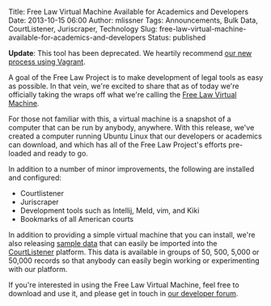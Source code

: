 Title: Free Law Virtual Machine Available for Academics and Developers
Date: 2013-10-15 06:00
Author: mlissner
Tags: Announcements, Bulk Data, CourtListener, Juriscraper, Technology
Slug: free-law-virtual-machine-available-for-academics-and-developers
Status: published


<p class="bg-danger alert"><strong>Update</strong>: This tool has been deprecated. We heartily recommend <a href="{filename}/vagrant.md">our new process using Vagrant</a>.</p>

A goal of the Free Law Project is to make development of legal tools as
easy as possible. In that vein, we're excited to share that as of today
we're officially taking the wraps off what we're calling the [Free Law
Virtual Machine](https://www.courtlistener.com/tools/free-law-machine/).

For those not familiar with this, a virtual machine is a snapshot of a
computer that can be run by anybody, anywhere. With this release, we've
created a computer running Ubuntu Linux that our developers or academics
can download, and which has all of the Free Law Project's efforts
pre-loaded and ready to go.

In addition to a number of minor improvements, the following are
installed and configured:

-   Courtlistener
-   Juriscraper
-   Development tools such as Intellij, Meld, vim, and Kiki
-   Bookmarks of all American courts

In addition to providing a simple virtual machine that you can install,
we're also releasing [sample
data](https://www.courtlistener.com/tools/sample-data/) that can easily
be imported into the [CourtListener](https://www.courtlistener.com)
platform. This data is available in groups of 50, 500, 5,000 or 50,000
records so that anybody can easily begin working or experimenting with
our platform.

If you're interested in using the Free Law Virtual Machine, feel free to
download and use it, and please get in touch in [our developer
forum](http://lists.freelawproject.org/cgi-bin/mailman/listinfo/dev).

